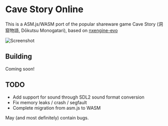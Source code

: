 # Cave Story Online

This is a ASM.js/WASM port of the popular shareware game Cave Story (洞窟物語, Dōkutsu Monogatari), based on [nxengine-evo](https://github.com/nxengine/nxengine-evo)

![Screenshot](https://raw.githubusercontent.com/isage/nxengine-evo/master/screenshot.png)

## Building
Coming soon!

## TODO
* Add support for sound through SDL2 sound format conversion
* Fix memory leaks / crash / segfault
* Complete migration from asm.js to WASM

May (and most definitely) contain bugs.

